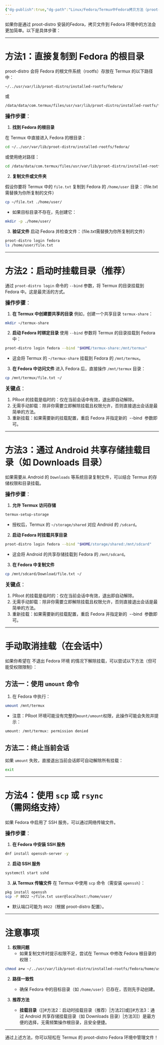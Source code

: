 ```yaml
---
{"dg-publish":true,"dg-path":"Linux/Fedora/Termux中Fedora拷贝方法（proot-distro）.md","permalink":"/Linux/Fedora/Termux中Fedora拷贝方法（proot-distro）/"}
---
```


如果你是通过 proot-distro 安装的Fedora，拷贝文件到 Fedora 环境中的方法会更加简单。以下是具体步骤：

---

 # 方法1：直接复制到 Fedora 的根目录

proot-distro 会将 Fedora 的根文件系统（rootfs）存放在 Termux 的以下路径中：  
```bash
~/../usr/var/lib/proot-distro/installed-rootfs/fedora/
```
或  
```bash
/data/data/com.termux/files/usr/var/lib/proot-distro/installed-rootfs/fedora/
```
 <big>**操作步骤**：</big>
1. **找到 Fedora 的根目录**
   
在 Termux 中直接进入 Fedora 的根目录：
```bash
cd ~/../usr/var/lib/proot-distro/installed-rootfs/fedora/
```
或使用绝对路径：
```bash
cd /data/data/com.termux/files/usr/var/lib/proot-distro/installed-rootfs/fedora/
```
2. **复制文件或文件夹**

假设你要将 Termux 中的 `file.txt` 复制到 Fedora 的 `/home/user` 目录：（file.txt需替换为你所复制的文件）
```bash
cp ~/file.txt ./home/user/
```
- 如果目标目录不存在，先创建它：
```bash
mkdir -p ./home/user/
```

3. **验证文件**
启动 Fedora 并检查文件：（file.txt需替换为你所复制的文件）
```bash
proot-distro login fedora
ls /home/user/file.txt
```

---

 # 方法2：启动时挂载目录（推荐）
通过 `proot-distro login` 命令的 `--bind` 参数，将 Termux 的目录挂载到 Fedora 中。这是最灵活的方式。

<big>**操作步骤**：</big>
1. **在 Termux 中创建要共享的目录**
例如，创建一个共享目录 `termux-share`：
```bash
mkdir ~/termux-share
```

2. **启动 Fedora 时绑定目录**
使用 `--bind` 参数将 Termux 的目录挂载到 Fedora 中：
```bash
proot-distro login fedora --bind "$HOME/termux-share:/mnt/termux"
```
- 这会将 Termux 的 `~/termux-share` 挂载到 Fedora 的 `/mnt/termux`。

3. **在 Fedora 中访问文件**
进入 Fedora 后，直接操作 `/mnt/termux` 目录：
```bash
cp /mnt/termux/file.txt ~/
```
<big>**关键点**：</big>
 1. PRoot 的挂载是临时的：仅在当前会话中有效，退出即自动解除。
 2. 无需手动卸载：除非你需要立即解除挂载且权限允许，否则直接退出会话是最简单的方法。
3. 重新挂载：如果需要新的挂载配置，重启 Fedora 并指定新的  --bind  参数即可。

---

 # 方法3：通过 Android 共享存储挂载目录（如 Downloads 目录）
如果需要从 Android 的 `Downloads` 等系统目录复制文件，可以结合 Termux 的存储权限和目录挂载。

 <big>**操作步骤**：</big>
1. **允许 Termux 访问存储**
```bash
termux-setup-storage
```
- 授权后，Termux 的 `~/storage/shared` 对应 Android 的 `/sdcard`。

2. **启动 Fedora 时挂载共享目录**
```bash
proot-distro login fedora --bind "$HOME/storage/shared:/mnt/sdcard"
```
- 这会将 Android 的共享存储挂载到 Fedora 的 `/mnt/sdcard`。

3. **在 Fedora 中复制文件**
```bash
cp /mnt/sdcard/Download/file.txt ~/
```
<big>**关键点**：</big>
 1. PRoot 的挂载是临时的：仅在当前会话中有效，退出即自动解除。
 2. 无需手动卸载：除非你需要立即解除挂载且权限允许，否则直接退出会话是最简单的方法。
3. 重新挂载：如果需要新的挂载配置，重启 Fedora 并指定新的  --bind  参数即可。

---

# 手动取消挂载（在会话中）
如果你希望在 不退出 Fedora 环境 的情况下解除挂载，可以尝试以下方法（但可能受权限限制）：

## **方法一：使用 `umount` 命令**
1. 在 Fedora 中执行：
```bash
umount /mnt/termux
```
- 注意：PRoot 环境可能没有完整的`mount/umount`权限，此操作可能会失败并提示：
```bash
umount: /mnt/termux: permission denied
```
## 方法二：终止当前会话
如果 `umount` 失败，直接退出当前会话即可自动解除所有挂载：
```bash
exit
```

---

 # 方法4：使用 `scp` 或 `rsync`（需网络支持）
如果 Fedora 中启用了 SSH 服务，可以通过网络传输文件。

 <big>**操作步骤**：</big>
1. **在 Fedora 中安装 SSH 服务**
```bash
dnf install openssh-server -y
```

2. **启动 SSH 服务**
```bash
systemctl start sshd
```

3. **从 Termux 传输文件**
   在 Termux 中使用 `scp` 命令（需安装 `openssh`）：
   
```bash
pkg install openssh
scp -P 8022 ~/file.txt user@localhost:/home/user/
```
   - 默认端口可能为 `8022`（根据 proot-distro 配置）。

---

# 注意事项
1. **权限问题**
   - 如果复制文件时提示权限不足，尝试在 Termux 中修改 Fedora 根目录的权限：
```bash
chmod a+w ~/../usr/var/lib/proot-distro/installed-rootfs/fedora/home/user/
```

2. **路径一致性**
   - 确保 Fedora 中的目标目录（如 `/home/user`）已存在，否则先手动创建。

3. **推荐方法**
   - **挂载目录**（[[#方法2：启动时挂载目录（推荐）|方法2]]或[[#方法3：通过 Android 共享存储挂载目录（如 Downloads 目录）|方法3]]）是最方便的选择，无需频繁操作根目录，且安全便捷。

---

通过上述方法，你可以轻松在 Termux 的 proot-distro Fedora 环境中管理文件！